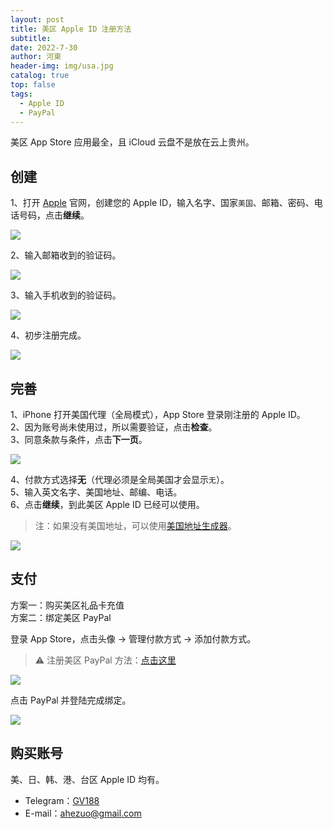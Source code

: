 ```yaml
---
layout: post
title: 美区 Apple ID 注册方法
subtitle: 
date: 2022-7-30
author: 河東
header-img: img/usa.jpg
catalog: true
top: false
tags:
  - Apple ID
  - PayPal
---
```


美区 App Store 应用最全，且 iCloud 云盘不是放在云上贵州。

## 创建

1、打开 [Apple](https://appleid.apple.com/account) 官网，创建您的 Apple ID，输入名字、国家`美国`、邮箱、密码、电话号码，点击**继续**。

![](https://i.imgur.com/HGmi1ce.png)

2、输入邮箱收到的验证码。

![](https://i.imgur.com/JvEA4cM.png)

3、输入手机收到的验证码。

![](https://i.imgur.com/fOaZWjk.png)

4、初步注册完成。

![](https://i.imgur.com/vOHGsX8.png)

## 完善

1、iPhone 打开美国代理（全局模式），App Store 登录刚注册的 Apple ID。\
2、因为账号尚未使用过，所以需要验证，点击**检查**。\
3、同意条款与条件，点击**下一页**。

![](https://i.imgur.com/V8i8Hb6.jpg)

4、付款方式选择**无**（代理必须是全局美国才会显示`无`）。\
5、输入英文名字、美国地址、邮编、电话。\
6、点击**继续**，到此美区 Apple ID 已经可以使用。

> 注：如果没有美国地址，可以使用[美国地址生成器](https://www.meiguodizhi.com/)。

![](https://i.imgur.com/XzXAFXm.jpg)

## 支付

方案一：购买美区礼品卡充值\
方案二：绑定美区 PayPal

登录 App Store，点击头像 → 管理付款方式 → 添加付款方式。

>⚠️ 注册美区 PayPal 方法：[点击这里](https://ssnhd.com/2022/01/08/paypal/)

![](https://tvax4.sinaimg.cn/large/008eZBHKly1gow2f51vutj315q0hijsd.jpg)

点击 PayPal 并登陆完成绑定。

![](https://tva1.sinaimg.cn/large/008eZBHKly1gow2fa5dhgj315q0gudgy.jpg)

 ## 购买账号
 美、日、韩、港、台区 Apple ID 均有。
 
 - Telegram：[GV188](https://t.me/gv188)
 - E-mail：<ahezuo@gmail.com>